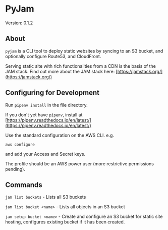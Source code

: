 # PyJam

Version: 0.1.2

## About

`pyjam` is a CLI tool to deploy static websites by syncing to an S3 bucket, and optionally configure Route53, and CloudFront.

Serving static site with rich functionalities from a CDN is the basis of the JAM stack. Find out more about the JAM stack here: [https://jamstack.org/](https://jamstack.org/)

## Configuring for Development

Run `pipenv install` in the file directory.

If you don't yet have `pipenv`, install at [https://pipenv.readthedocs.io/en/latest/](https://pipenv.readthedocs.io/en/latest/)

Use the standard configuration on the AWS CLI. e.g.

`aws configure`

and add your Access and Secret keys.

The profile should be an AWS power user (more restrictive permissions pending).

## Commands

`jam list buckets` - Lists all S3 buckets

`jam list bucket <name>` - Lists all objects in an S3 bucket

`jam setup bucket <name>` - Create and configure an S3 bucket for static site hosting, configures existing bucket if it has been created.